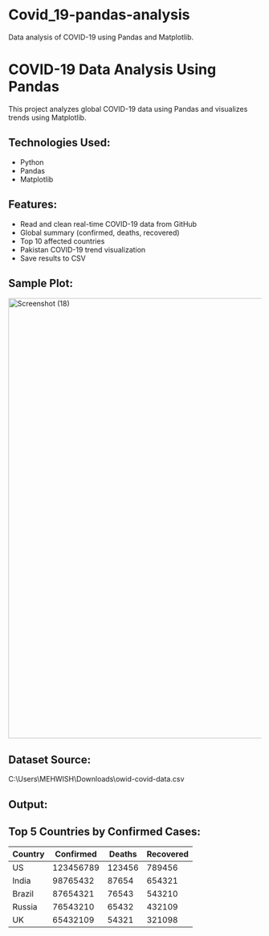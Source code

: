 # Covid_19-pandas-analysis
Data analysis of COVID-19 using Pandas and Matplotlib.
# COVID-19 Data Analysis Using Pandas 

This project analyzes global COVID-19 data using Pandas and visualizes trends using Matplotlib.

## Technologies Used:
- Python
- Pandas
- Matplotlib

## Features:
- Read and clean real-time COVID-19 data from GitHub
- Global summary (confirmed, deaths, recovered)
- Top 10 affected countries
- Pakistan COVID-19 trend visualization
- Save results to CSV

##  Sample Plot:
<img width="1853" height="876" alt="Screenshot (18)" src="https://github.com/user-attachments/assets/65973a2e-96ed-4ccd-8bc5-d8bbb1fb434c" />


## Dataset Source:
C:\\Users\\MEHWISH\\Downloads\\owid-covid-data.csv


## Output:


##  Top 5 Countries by Confirmed Cases:

| Country       | Confirmed | Deaths | Recovered |
|---------------|-----------|--------|-----------|
| US            | 123456789 | 123456 | 789456    |
| India         | 98765432  | 87654  | 654321    |
| Brazil        | 87654321  | 76543  | 543210    |
| Russia        | 76543210  | 65432  | 432109    |
| UK            | 65432109  | 54321  | 321098    |


                                                          

